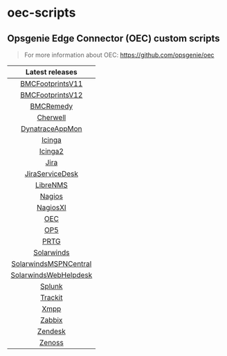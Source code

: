 # oec-scripts

## Opsgenie Edge Connector (OEC) custom scripts
  
> For more information about OEC: https://github.com/opsgenie/oec


| Latest releases |
| :-------------: |
| [BMCFootprintsV11](https://github.com/opsgenie/oec-scripts/releases/tag/BMCFootprintsV11-1.1.1_oec-1.1.1) |
| [BMCFootprintsV12](https://github.com/opsgenie/oec-scripts/releases/tag/BMCFootprintsV12-1.1.1_oec-1.1.1) |
| [BMCRemedy](https://github.com/opsgenie/oec-scripts/releases/tag/BMCRemedy-1.1.1_oec-1.1.1) |
| [Cherwell](https://github.com/opsgenie/oec-scripts/releases/tag/Cherwell-1.1.2_oec-1.1.1) |
| [DynatraceAppMon](https://github.com/opsgenie/oec-scripts/releases/tag/DynatraceAppMon-1.1.1_oec-1.1.1) |
| [Icinga](https://github.com/opsgenie/oec-scripts/releases/tag/Icinga-1.1.2_oec-1.1.1) |
| [Icinga2](https://github.com/opsgenie/oec-scripts/releases/tag/Icinga2-1.1.3_oec-1.1.1) |
| [Jira](https://github.com/opsgenie/oec-scripts/releases/tag/Jira-1.1.1_oec-1.1.1) |
| [JiraServiceDesk](https://github.com/opsgenie/oec-scripts/releases/tag/JiraServiceDesk-1.1.2_oec-1.1.1) |
| [LibreNMS](https://github.com/opsgenie/oec-scripts/releases/tag/LibreNMS-1.1.1_oec-1.1.1) |
| [Nagios](https://github.com/opsgenie/oec-scripts/releases/tag/Nagios-1.1.1_oec-1.1.1) |
| [NagiosXI](https://github.com/opsgenie/oec-scripts/releases/tag/NagiosXI-1.1.1_oec-1.1.1) |
| [OEC](https://github.com/opsgenie/oec-scripts/releases/tag/OEC-1.1.1_oec-1.1.1) |
| [OP5](https://github.com/opsgenie/oec-scripts/releases/tag/OP5-1.1.1_oec-1.1.1) |
| [PRTG](https://github.com/opsgenie/oec-scripts/releases/tag/PRTG-1.1.1_oec-1.1.1) |
| [Solarwinds](https://github.com/opsgenie/oec-scripts/releases/tag/Solarwinds-1.1.1_oec-1.1.1) |
| [SolarwindsMSPNCentral](https://github.com/opsgenie/oec-scripts/releases/tag/SolarwindsMSPNCentral-1.1.1_oec-1.1.1) |
| [SolarwindsWebHelpdesk](https://github.com/opsgenie/oec-scripts/releases/tag/SolarwindsWebHelpdesk-1.1.1_oec-1.1.1) |
| [Splunk](https://github.com/opsgenie/oec-scripts/releases/tag/Splunk-1.1.2_oec-1.1.1) |
| [Trackit](https://github.com/opsgenie/oec-scripts/releases/tag/Trackit-1.1.1_oec-1.1.1) |
| [Xmpp](https://github.com/opsgenie/oec-scripts/releases/tag/Xmpp-1.1.1_oec-1.1.1) |
| [Zabbix](https://github.com/opsgenie/oec-scripts/releases/tag/Zabbix-1.1.2_oec-1.1.1) |
| [Zendesk](https://github.com/opsgenie/oec-scripts/releases/tag/Zendesk-1.1.1_oec-1.1.1) |
| [Zenoss](https://github.com/opsgenie/oec-scripts/releases/tag/Zenoss-1.1.1_oec-1.1.1) |